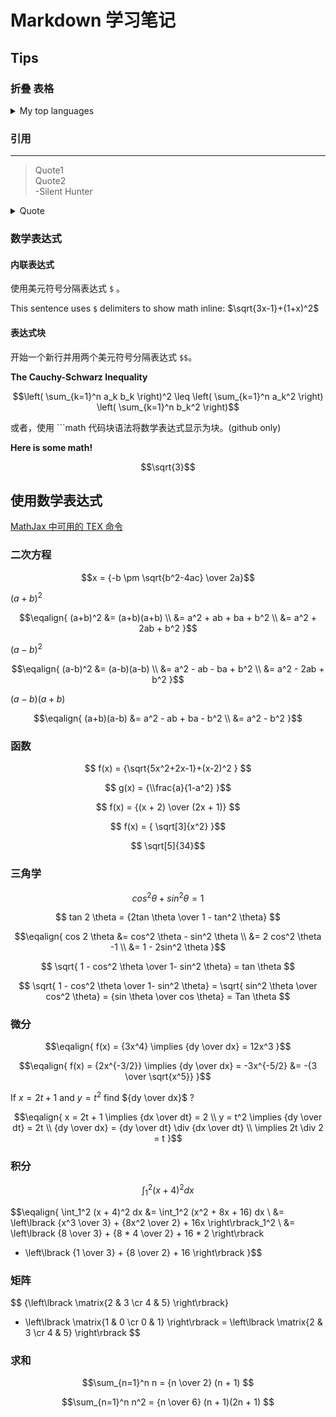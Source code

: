 # Markdown 学习笔记

## Tips

### 折叠 表格
<details>
<summary>My top languages</summary>

| Rank  | Languages |
| ---:  | --------- |
| 1     | Javascript|
| 2     | Python    |
| 3     | SQL       |  

</details>

### 引用

---
> Quote1  
> Quote2  
-Silent Hunter

<details>
<summary>Quote</summary>

---
> Quote1  
> Quote2  
-Silent Hunter
</details>

### 数学表达式

#### 内联表达式

使用美元符号分隔表达式 `$` 。  

This sentence uses `$` delimiters to show math inline:  $\sqrt{3x-1}+(1+x)^2$  

#### 表达式块

开始一个新行并用两个美元符号分隔表达式 `$$`。  

**The Cauchy-Schwarz Inequality**  

$$\left( \sum_{k=1}^n a_k b_k \right)^2 \leq \left( \sum_{k=1}^n a_k^2 \right) \left( \sum_{k=1}^n b_k^2 \right)$$  

或者，使用 <span>```math</span> 代码块语法将数学表达式显示为块。(github only)    

**Here is some math!**

```math
\sqrt{3}
```

## 使用数学表达式
[MathJax 中可用的 TEX 命令](https://www.onemathematicalcat.org/MathJaxDocumentation/TeXSyntax.htm)

### 二次方程

$$x = {-b \pm \sqrt{b^2-4ac} \over 2a}$$
 
$(a+b)^2$
 
$$\eqalign{
(a+b)^2 &= (a+b)(a+b) \\
        &= a^2 + ab + ba + b^2 \\
        &= a^2 + 2ab + b^2
}$$
 
$(a-b)^2$
 
$$\eqalign{
(a-b)^2 &= (a-b)(a-b) \\
        &= a^2 - ab - ba + b^2 \\
        &= a^2 - 2ab + b^2
}$$
 
$(a-b)(a+b)$
 
$$\eqalign{
(a+b)(a-b)  &= a^2 - ab + ba - b^2 \\
        &= a^2 - b^2
}$$

### 函数

$$ f(x) = {\sqrt{5x^2+2x-1}+(x-2)^2 } $$
 
$$ g(x) = {\\frac{a}{1-a^2} }$$
 
$$ f(x) = {(x + 2) \over (2x + 1)} $$   
 
$$ f(x) = { \sqrt[3]{x^2} }$$
   
$$ \sqrt[5]{34}$$

### 三角学

$$ cos^2 \theta + sin^2 \theta  = 1  $$
 
$$ tan 2 \theta = {2tan \theta  \over 1 - tan^2 \theta}  $$
 
$$\eqalign{
cos 2 \theta &= cos^2 \theta - sin^2 \theta \\
                       &=  2 cos^2  \theta -1 \\
                       &= 1 - 2sin^2 \theta
}$$  
   
$$ \sqrt{ 1 - cos^2 \theta \over 1- sin^2 \theta} = tan \theta $$  
   
$$ \sqrt{ 1 - cos^2 \theta \over 1- sin^2 \theta} 
= \sqrt{ sin^2 \theta \over cos^2 \theta} 
= {sin \theta \over cos \theta} = Tan \theta
$$

### 微分

$$\eqalign{
f(x) = {3x^4} \implies {dy \over dx} = 12x^3
}$$
 
$$\eqalign{
f(x) = {2x^{-3/2}} \implies {dy \over dx} = -3x^{-5/2} &= -{3 \over \sqrt{x^5}}
}$$
 
If $x = 2t + 1$ and $y = t^2$ find ${dy \over dx}$ ?
 
$$\eqalign{
x = 2t + 1 \implies  {dx \over dt} = 2 \\
        y = t^2 \implies  {dy \over dt} = 2t \\
        {dy \over dx} = {dy \over dt} \div {dx \over dt} \\
         \implies 2t \div 2 = t
}$$

### 积分

$$\int_1^2 (x + 4)^2 dx $$  
 
$$\eqalign{
\int_1^2 (x + 4)^2 dx &= \int_1^2 (x^2 + 8x + 16) dx \\
  &= \left\lbrack {x^3 \over 3} + {8x^2 \over 2} + 16x \right\rbrack_1^2 \\
  &= \left\lbrack {8 \over 3} + {8 * 4 \over 2} + 16 * 2 \right\rbrack
   - \left\lbrack {1 \over 3} + {8 \over 2}  + 16  \right\rbrack
}$$

### 矩阵

$$ {\left\lbrack \matrix{2 & 3 \cr 4 & 5} \right\rbrack} 
* \left\lbrack \matrix{1 & 0 \cr 0 & 1} \right\rbrack
= \left\lbrack \matrix{2 & 3 \cr 4 & 5} \right\rbrack
$$

### 求和

$$\sum_{n=1}^n n = {n \over 2} (n + 1) $$
 
$$\sum_{n=1}^n n^2 = {n \over 6} (n + 1)(2n + 1) $$
